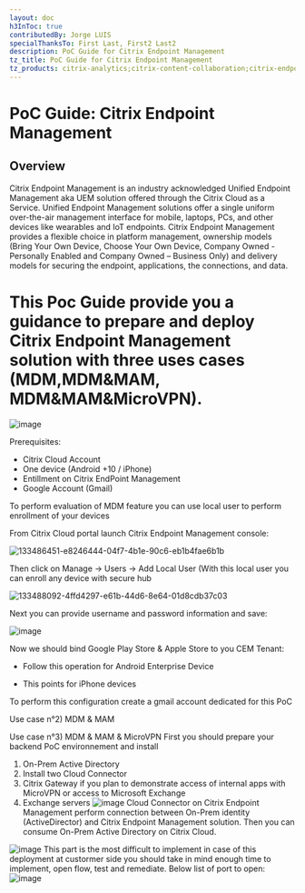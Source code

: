 ```yaml
---
layout: doc
h3InToc: true
contributedBy: Jorge LUIS
specialThanksTo: First Last, First2 Last2
description: PoC Guide for Citrix Endpoint Management
tz_title: PoC Guide for Citrix Endpoint Management
tz_products: citrix-analytics;citrix-content-collaboration;citrix-endpoint-management;citrix-networking;citrix-secure-internet-access;citrix-secure-workspace-access;citrix-service-providers;citrix-virtual-apps-and-desktops-standard-for-azure;citrix-virtual-apps-and-desktops;citrix-workspace;google-cloud-platform;other;security;third-party-content
---
```

# PoC Guide: Citrix Endpoint Management

## Overview
Citrix Endpoint Management is an industry acknowledged Unified Endpoint Management aka UEM solution offered through the Citrix Cloud as a Service. Unified Endpoint Management solutions offer a single uniform over-the-air management interface for mobile, laptops, PCs, and other devices like wearables and IoT endpoints. Citrix Endpoint Management provides a flexible choice in platform management, ownership models (Bring Your Own Device, Choose Your Own Device, Company Owned - Personally Enabled and Company Owned – Business Only) and delivery models for securing the endpoint, applications, the connections, and data.

# This Poc Guide provide you a guidance to prepare and deploy Citrix Endpoint Management solution with three uses cases (MDM,MDM&MAM, MDM&MAM&MicroVPN).

![image](https://user-images.githubusercontent.com/89078107/133591319-8cf3c703-36db-4d11-9a73-f4365d3262cc.png)

Prerequisites:
 - Citrix Cloud Account
 - One device (Android +10 / iPhone)
 - Entillment on Citrix EndPoint Management
 - Google Account (Gmail)

To perform evaluation of MDM feature you can use local user to perform enrollment of your devices

From Citrix Cloud portal launch Citrix Endpoint Management console:

![133486451-e8246444-04f7-4b1e-90c6-eb1b4fae6b1b](https://user-images.githubusercontent.com/89078107/133596126-ebc68adf-c06f-4c5a-bd0c-6edde34d49c6.png)

Then click on Manage -> Users -> Add Local User (With this local user you can enroll any device with secure hub

![133488092-4ffd4297-e61b-44d6-8e64-01d8cdb37c03](https://user-images.githubusercontent.com/89078107/133596168-ff256d8d-6cef-45d0-8d27-03749eb7f0f8.png)

Next you can provide username and password information and save:

![image](https://user-images.githubusercontent.com/89078107/133488092-4ffd4297-e61b-44d6-8e64-01d8cdb37c03.png)

Now we should bind Google Play Store & Apple Store to you CEM Tenant:
 
 - Follow this operation for Android Enterprise Device
 
 
 - This points for iPhone devices 

To perform this configuration create a gmail account dedicated for this PoC

















Use case n°2) MDM & MAM



Use case n°3) MDM & MAM & MicroVPN
First you should prepare your backend PoC environnement and install
  1. On-Prem Active Directory
  2. Install two Cloud Connector
  3. Citrix Gateway if you plan to demonstrate access of internal apps with MicroVPN or access to Microsoft Exchange
  4. Exchange servers
![image](https://user-images.githubusercontent.com/89078107/132574091-f095824b-5b50-4f80-91d1-bcd088ad7aaf.png)
Cloud Connector on Citrix Endpoint Management perform connection between On-Prem identity (ActiveDirector) and Citrix Endpoint Management solution. 
Then you can consume On-Prem Active Directory on Citrix Cloud.

![image](https://user-images.githubusercontent.com/89078107/132574613-d813a8e5-20ba-48e5-a740-62db70adb959.png)
This part is the most difficult to implement in case of this deployment at custormer side you should take in mind enough time to implement, open flow, test and remediate.
Below list of port to open:
![image](https://user-images.githubusercontent.com/89078107/132575338-02fea2d5-e38b-4ac2-9a2d-e53b3f0121bb.png)

